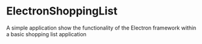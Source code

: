 # ElectronShoppingList
A simple application show the functionality of the Electron framework within a basic shopping list application
